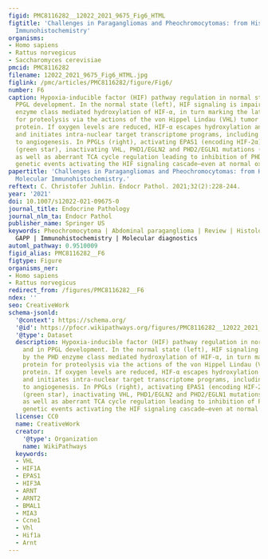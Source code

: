 ```yaml
---
figid: PMC8116282__12022_2021_9675_Fig6_HTML
figtitle: 'Challenges in Paragangliomas and Pheochromocytomas: from Histology to Molecular
  Immunohistochemistry'
organisms:
- Homo sapiens
- Rattus norvegicus
- Saccharomyces cerevisiae
pmcid: PMC8116282
filename: 12022_2021_9675_Fig6_HTML.jpg
figlink: /pmc/articles/PMC8116282/figure/Fig6/
number: F6
caption: Hypoxia-inducible factor (HIF) pathway regulation in normal states and in
  PPGL development. In the normal state (left), HIF signaling is impaired by the PHD
  enzyme class mediated hydroxylation of HIF-α, in turn marking the latter protein
  for proteolysis via the actions of the von Hippel Lindau (VHL) tumor suppressor
  protein. If oxygen levels are reduced, HIF-α escapes hydroxylation and degradation,
  and initiates intra-nuclear target transcriptome programs, including those associated
  to angiogenesis. In PPGLs (right), activating EPAS1 (encoding HIF-2α) mutations
  (green star), inactivating VHL, PHD1/EGLN2 and PHD2/EGLN1 mutations (red stars)
  as well as aberrant TCA cycle regulation leading to inhibition of PHDs are main
  genetic events activating the HIF signaling cascade—even at normal oxygen levels
papertitle: 'Challenges in Paragangliomas and Pheochromocytomas: from Histology to
  Molecular Immunohistochemistry.'
reftext: C. Christofer Juhlin. Endocr Pathol. 2021;32(2):228-244.
year: '2021'
doi: 10.1007/s12022-021-09675-0
journal_title: Endocrine Pathology
journal_nlm_ta: Endocr Pathol
publisher_name: Springer US
keywords: Pheochromocytoma | Abdominal paraganglioma | Review | Histology | PASS |
  GAPP | Immunohistochemistry | Molecular diagnostics
automl_pathway: 0.9510009
figid_alias: PMC8116282__F6
figtype: Figure
organisms_ner:
- Homo sapiens
- Rattus norvegicus
redirect_from: /figures/PMC8116282__F6
ndex: ''
seo: CreativeWork
schema-jsonld:
  '@context': https://schema.org/
  '@id': https://pfocr.wikipathways.org/figures/PMC8116282__12022_2021_9675_Fig6_HTML.html
  '@type': Dataset
  description: Hypoxia-inducible factor (HIF) pathway regulation in normal states
    and in PPGL development. In the normal state (left), HIF signaling is impaired
    by the PHD enzyme class mediated hydroxylation of HIF-α, in turn marking the latter
    protein for proteolysis via the actions of the von Hippel Lindau (VHL) tumor suppressor
    protein. If oxygen levels are reduced, HIF-α escapes hydroxylation and degradation,
    and initiates intra-nuclear target transcriptome programs, including those associated
    to angiogenesis. In PPGLs (right), activating EPAS1 (encoding HIF-2α) mutations
    (green star), inactivating VHL, PHD1/EGLN2 and PHD2/EGLN1 mutations (red stars)
    as well as aberrant TCA cycle regulation leading to inhibition of PHDs are main
    genetic events activating the HIF signaling cascade—even at normal oxygen levels
  license: CC0
  name: CreativeWork
  creator:
    '@type': Organization
    name: WikiPathways
  keywords:
  - VHL
  - HIF1A
  - EPAS1
  - HIF3A
  - ARNT
  - ARNT2
  - BMAL1
  - MIA3
  - Ccne1
  - Vhl
  - Hif1a
  - Arnt
---
```

